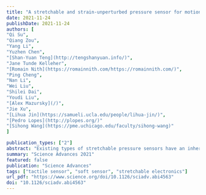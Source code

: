 ```yaml
---
title: "A stretchable and strain-unperturbed pressure sensor for motion-interference-free tactile monitoring on skins"
date: 2021-11-24
publishDate: 2021-11-24
authors: [
"Qi Su", 
"Qiang Zou", 
"Yang Li", 
"Yuzhen Chen", 
"[Shan-Yuan Teng](http://tengshanyuan.info/)", 
"Jane Tunde Kelleher", 
"[Romain Nith](https://romainnith.com/https://romainnith.com/)", 
"Ping Cheng", 
"Nan Li", 
"Wei Liu", 
"Shilei Dai", 
"Youdi Liu", 
"[Alex Mazursky](/)", 
"Jie Xu", 
"[Lihua Jin](https://samueli.ucla.edu/people/lihua-jin/)", 
"[Pedro Lopes](http://plopes.org/)"
"[Sihong Wang](https://pme.uchicago.edu/faculty/sihong-wang)"
]

publication_types: ["2"]
abstract: "Existing types of stretchable pressure sensors have an inherent limitation of the interference of the stretching to the pressure sensing accuracy. We present a new design concept for a highly stretchable and highly sensitive pressure sensor that can provide unaltered sensing performance under stretching, which is realized through the creation of locally and biaxially stiffened micro-pyramids made from an ionic elastomer. "
summary: "Science Advances 2021"
featured: false
publication: "Science Advances"
tags: ["tactile sensor", "soft sensor", "stretchable electronics"]
url_pdf: "https://www.science.org/doi/10.1126/sciadv.abi4563"
doi: "10.1126/sciadv.abi4563"
---
```

